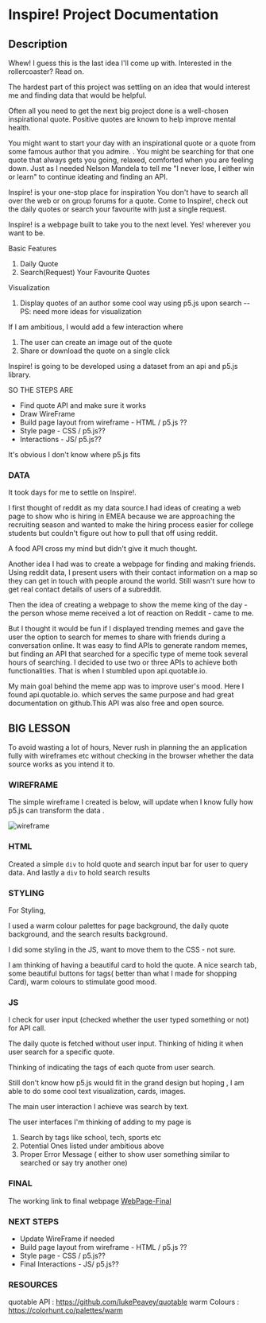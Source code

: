#  Inspire! Project Documentation 
## Description

Whew! I guess this is the last idea I'll come up with. Interested in the rollercoaster? Read on. 

The hardest part of this project was settling on an idea that would interest me and finding data that would be helpful. 

Often all you need to get the next big project done is a well-chosen inspirational quote. Positive quotes are known to help improve mental health. 


You might want to start your day with an inspirational quote or a quote from some famous author that you admire. . You might be searching for that one quote that always gets you going, relaxed, comforted when you are feeling down. Just as I needed Nelson Mandela to tell me "I never lose, I either win or learn" to continue ideating and finding an API. 

Inspire! is your one-stop place for inspiration You don't have to search all over the web or on group forums for a quote. Come to Inspire!, check out the daily quotes or search your favourite with just a single request. 

Inspire! is a webpage built to take you to the next level. Yes! wherever you want to be. 


Basic Features
1. Daily Quote
2. Search(Request) Your Favourite Quotes

Visualization 
1. Display quotes of an author some cool way using p5.js upon search
--PS: need more ideas for visualization

If I am ambitious, 
I would add a few interaction where
1. The user can create an image out of the quote 
2. Share or download the quote on a single click 


Inspire! is going to be developed using a dataset from an api and p5.js library. 


SO THE STEPS ARE
* Find quote API and make sure it works
* Draw WireFrame
* Build page layout from wireframe - HTML / p5.js ??
* Style page - CSS / p5.js??
* Interactions - JS/ p5.js??

It's obvious I don't know where p5.js fits

### DATA
It took days for me to settle on Inspire!. 

I first thought of reddit as my data source.I had ideas of creating a web page to show who is hiring in EMEA because we are approaching the recruiting season and wanted to make the hiring process easier for college students but couldn't figure out how to pull that off using reddit. 

A food API cross my mind but didn't give it much thought. 

Another idea I had was to create a webpage for finding and making friends. Using reddit data, I present users with their contact information on a map so they can get in touch with people around the world. Still wasn't sure how to get real contact details of users of a subreddit. 

Then the idea of creating a webpage to show the meme king of the day - the person whose meme received a lot of reaction on Reddit - came to me.

But I thought it would be fun if I displayed trending memes and gave the user the option to search for memes to share with friends during a conversation online. It was easy to find APIs to generate random memes, but finding an API that searched for a specific type of meme took several hours of searching. I decided to use two or three APIs to achieve both functionalities. That is when I stumbled upon api.quotable.io. 

My main goal behind the meme app was to improve user's mood. Here I found api.quotable.io. which serves the same purpose and had great documentation on github.This API was also free and open source. 

## BIG LESSON
To avoid wasting a lot of hours, 
Never rush in planning the an application fully with wireframes etc without checking in the browser whether the data source works as you intend it to. 

### WIREFRAME
 The simple wireframe I created is below, will update when I know fully how p5.js can transform the data . 

![wireframe](https://eric-asare.github.io/ConnectionsLab/week3/Inspire!/design/inspire!.png)

### HTML

Created a simple `div` to hold quote and search input bar for user to query data. And lastly a `div` to hold search results


### STYLING
For Styling,

I used a warm colour palettes for page background, the daily quote background, and the search results background. 

I did some styling in the JS, want to move them to the CSS - not sure. 


I am thinking of having a beautiful card to hold the quote. 
A nice search tab, some beautiful buttons for tags( better than what I made for shopping Card), warm colours to stimulate good mood.


### JS
I check for user input (checked whether the user typed something or not)  for API call.

The daily quote is fetched without user input. Thinking of hiding it when user search for a specific quote. 

Thinking of indicating the tags of each quote from user search. 

Still don't know how p5.js would fit in the grand design but hoping , I am able to do some cool text visualization, cards, images.

The main user interaction I achieve was search by text. 

The user interfaces I'm thinking of adding to my page is 
1. Search by tags like school, tech, sports etc
2. Potential Ones listed under ambitious above
3. Proper Error Message ( either to show user something similar to searched or say try another one)



### FINAL
The working link to final webpage [WebPage-Final](https://eric-asare.github.io/ConnectionsLab/week3/Inspire!/index.html)


### NEXT STEPS
* Update WireFrame if needed
* Build page layout from wireframe - HTML / p5.js ??
* Style page - CSS / p5.js??
* Final Interactions - JS/ p5.js??

### RESOURCES
quotable API : https://github.com/lukePeavey/quotable 
warm Colours : https://colorhunt.co/palettes/warm
